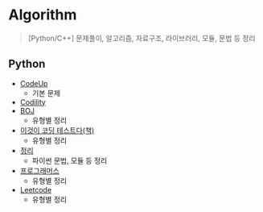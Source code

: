 # Algorithm
> [Python/C++] 문제풀이, 알고리즘, 자료구조, 라이브러리, 모듈, 문법 등 정리

## Python 

- [CodeUp](https://github.com/micopes/Algorithm/tree/master/%EC%95%8C%EA%B3%A0%EB%A6%AC%EC%A6%98%20-%20%ED%8C%8C%EC%9D%B4%EC%8D%AC/CodeUp)
  - 기본 문제
- [Codility](https://github.com/micopes/Algorithm/tree/master/%EC%95%8C%EA%B3%A0%EB%A6%AC%EC%A6%98%20-%20%ED%8C%8C%EC%9D%B4%EC%8D%AC/Codility)
- [BOJ](https://github.com/micopes/Algorithm/tree/master/%EC%95%8C%EA%B3%A0%EB%A6%AC%EC%A6%98%20-%20%ED%8C%8C%EC%9D%B4%EC%8D%AC/%EB%B0%B1%EC%A4%80(acmicpc.net))
  - 유형별 정리
- [이것이 코딩 테스트다(책)](https://github.com/micopes/Algorithm/tree/master/%EC%95%8C%EA%B3%A0%EB%A6%AC%EC%A6%98%20-%20%ED%8C%8C%EC%9D%B4%EC%8D%AC/%EC%9D%B4%EC%BD%94%ED%85%8C(python))
  - 유형별 정리
- [정리](https://github.com/micopes/Algorithm/tree/master/%EC%95%8C%EA%B3%A0%EB%A6%AC%EC%A6%98%20-%20%ED%8C%8C%EC%9D%B4%EC%8D%AC/%EC%A0%95%EB%A6%AC)
  - 파이썬 문법, 모듈 등 정리
- [프로그래머스](https://github.com/micopes/Algorithm/tree/master/%EC%95%8C%EA%B3%A0%EB%A6%AC%EC%A6%98%20-%20%ED%8C%8C%EC%9D%B4%EC%8D%AC/%ED%94%84%EB%A1%9C%EA%B7%B8%EB%9E%98%EB%A8%B8%EC%8A%A4)
  - 유형별 정리
- [Leetcode](https://github.com/micopes/Algorithm/tree/master/%EC%95%8C%EA%B3%A0%EB%A6%AC%EC%A6%98%20-%20%ED%8C%8C%EC%9D%B4%EC%8D%AC/Leetcode)
  - 유형별 정리
